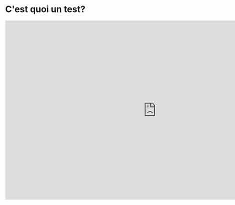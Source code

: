 # C'est quoi un test?

<iframe src="https://docs.google.com/presentation/d/e/2PACX-1vQ-pvyIHAdYLZiyrLMnMZp9ameXuwSMOsGcnSWZin56dTYg2XeMmffcZKEfODOaBpapoKW-kyKnxWuS/embed?start=false&loop=false&delayms=60000" frameborder="0" width="960" height="569" allowfullscreen="true" mozallowfullscreen="true" webkitallowfullscreen="true"></iframe>
